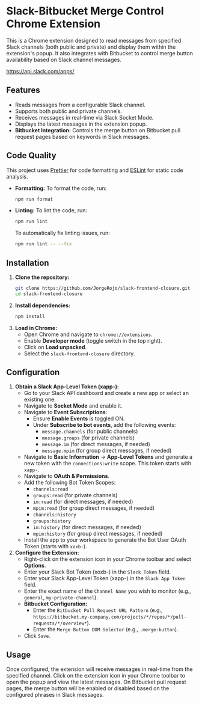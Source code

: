 # Slack-Bitbucket Merge Control Chrome Extension

This is a Chrome extension designed to read messages from specified Slack channels (both public and private) and display them within the extension's popup. It also integrates with Bitbucket to control merge button availability based on Slack channel messages.

https://api.slack.com/apps/

## Features

- Reads messages from a configurable Slack channel.
- Supports both public and private channels.
- Receives messages in real-time via Slack Socket Mode.
- Displays the latest messages in the extension popup.
- **Bitbucket Integration:** Controls the merge button on Bitbucket pull request pages based on keywords in Slack messages.

## Code Quality

This project uses [Prettier](https://prettier.io/) for code formatting and [ESLint](https://eslint.org/) for static code analysis.

- **Formatting:**
  To format the code, run:
  ```bash
  npm run format
  ```
- **Linting:**
  To lint the code, run:
  ```bash
  npm run lint
  ```
  To automatically fix linting issues, run:
  ```bash
  npm run lint -- --fix
  ```

## Installation

1.  **Clone the repository:**
    ```bash
    git clone https://github.com/JorgeRojo/slack-frontend-closure.git
    cd slack-frontend-closure
    ```
2.  **Install dependencies:**
    ```bash
    npm install
    ```
3.  **Load in Chrome:**
    - Open Chrome and navigate to `chrome://extensions`.
    - Enable **Developer mode** (toggle switch in the top right).
    - Click on **Load unpacked**.
    - Select the `slack-frontend-closure` directory.

## Configuration

1.  **Obtain a Slack App-Level Token (xapp-):**
    - Go to your Slack API dashboard and create a new app or select an existing one.
    - Navigate to **Socket Mode** and enable it.
    - Navigate to **Event Subscriptions**:
      - Ensure **Enable Events** is toggled ON.
      - Under **Subscribe to bot events**, add the following events:
        - `message.channels` (for public channels)
        - `message.groups` (for private channels)
        - `message.im` (for direct messages, if needed)
        - `message.mpim` (for group direct messages, if needed)
    - Navigate to **Basic Information** -> **App-Level Tokens** and generate a new token with the `connections:write` scope. This token starts with `xapp-`.
    - Navigate to **OAuth & Permissions**.
    - Add the following Bot Token Scopes:
      - `channels:read`
      - `groups:read` (for private channels)
      - `im:read` (for direct messages, if needed)
      - `mpim:read` (for group direct messages, if needed)
      - `channels:history`
      - `groups:history`
      - `im:history` (for direct messages, if needed)
      - `mpim:history` (for group direct messages, if needed)
    - Install the app to your workspace to generate the Bot User OAuth Token (starts with `xoxb-`).
2.  **Configure the Extension:**
    - Right-click on the extension icon in your Chrome toolbar and select **Options**.
    - Enter your Slack Bot Token (xoxb-) in the `Slack Token` field.
    - Enter your Slack App-Level Token (xapp-) in the `Slack App Token` field.
    - Enter the exact name of the `Channel Name` you wish to monitor (e.g., `general`, `my-private-channel`).
    - **Bitbucket Configuration:**
      - Enter the `Bitbucket Pull Request URL Pattern` (e.g., `https://bitbucket.my-company.com/projects/*/repos/*/pull-requests/*/overview*`).
      - Enter the `Merge Button DOM Selector` (e.g., `.merge-button`).
    - Click `Save`.

## Usage

Once configured, the extension will receive messages in real-time from the specified channel. Click on the extension icon in your Chrome toolbar to open the popup and view the latest messages. On Bitbucket pull request pages, the merge button will be enabled or disabled based on the configured phrases in Slack messages.
